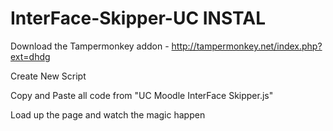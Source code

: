 # InterFace-Skipper-UC INSTAL
Download the Tampermonkey addon - http://tampermonkey.net/index.php?ext=dhdg

Create New Script

Copy and Paste all code from "UC Moodle InterFace Skipper.js"

Load up the page and watch the magic happen
